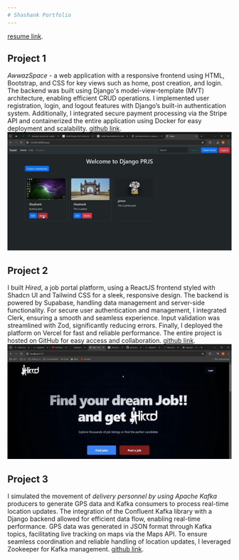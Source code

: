 ```yaml
---
# Shashank Portfolio
---
```


[resume link](https://drive.google.com/file/d/1nlppqxLMOSRFlP9P5mocwxOAfqXUbHTi/view?usp=sharing).

## Project 1

_AwwazSpace_ - a web application with a responsive frontend using HTML, Bootstrap, and CSS for key views such as home, post creation, and login. The backend was built using Django's model-view-template (MVT) architecture, enabling efficient CRUD operations. I implemented user registration, login, and logout features with Django’s built-in authentication system. Additionally, I integrated secure payment processing via the Stripe API and containerized the entire application using Docker for easy deployment and scalability.
[github link](https://github.com/ShashankPatil35/AwaazSpace).
![AwwazSpace Screenshot](assets/img/prj-1Pic.jpeg)


## Project 2
I built _Hired_, a job portal platform, using a ReactJS frontend styled with Shadcn UI and Tailwind CSS for a sleek, responsive design. The backend is powered by Supabase, handling data management and server-side functionality. For secure user authentication and management, I integrated Clerk, ensuring a smooth and seamless experience. Input validation was streamlined with Zod, significantly reducing errors. Finally, I deployed the platform on Vercel for fast and reliable performance. The entire project is hosted on GitHub for easy access and collaboration.
[github link](https://github.com/ShashankPatil35/hired-job-portal).
![Hired Screenshot](assets/img/prj-2PIC.jpeg)


## Project 3

I simulated the movement of _delivery personnel by using Apache Kafka_ producers to generate GPS data and Kafka consumers to process real-time location updates. The integration of the Confluent Kafka library with a Django backend allowed for efficient data flow, enabling real-time performance. GPS data was generated in JSON format through Kafka topics, facilitating live tracking on maps via the Maps API. To ensure seamless coordination and reliable handling of location updates, I leveraged Zookeeper for Kafka management.
[github link](https://github.com/ShashankPatil35/Delivery-tracking-system-).

